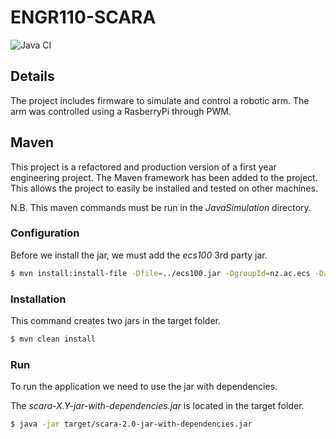 # ENGR110-SCARA
![Java CI](https://github.com/woodRock/scara-arm/workflows/Java%20CI/badge.svg)

## Details
The project includes firmware to simulate and control a robotic arm. The arm was controlled using a RasberryPi through PWM.

## Maven
This project is a refactored and production version of a first year engineering project. The Maven framework has been added to the project. This allows the project to easily be installed and tested on other machines.

N.B. This maven commands must be run in the _JavaSimulation_ directory.

### Configuration
Before we install the jar, we must add the _ecs100_ 3rd party jar.

```bash 
$ mvn install:install-file -Dfile=../ecs100.jar -DgroupId=nz.ac.ecs -DartifactId=ecs100 -Dversion=1.0 -Dpackaging=jar
```

### Installation
This command creates two jars in the target folder.

```bash 
$ mvn clean install
```

### Run
To run the application we need to use the jar with dependencies.

The _scara-X.Y-jar-with-dependencies.jar_ is located in the target folder.
```bash 
$ java -jar target/scara-2.0-jar-with-dependencies.jar
```
